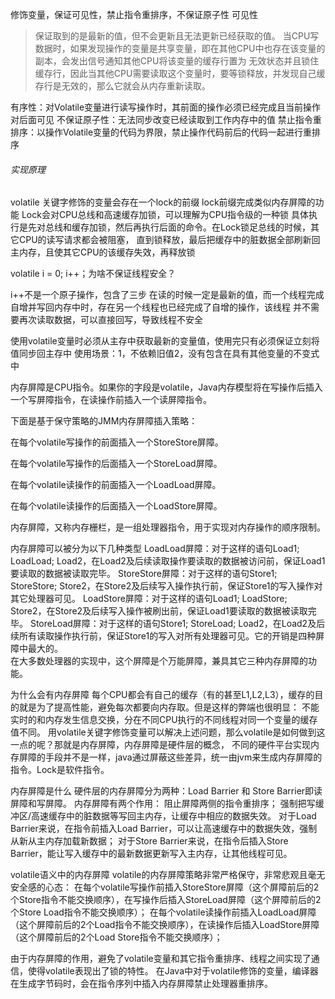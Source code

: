 
修饰变量，保证可见性，禁止指令重排序，不保证原子性
可见性
> 保证取到的是最新的值，但不会更新且无法更新已经获取的值。
> 当CPU写数据时，如果发现操作的变量是共享变量，即在其他CPU中也存在该变量的副本，会发出信号通知其他CPU将该变量的缓存行置为
> 无效状态并且锁住缓存行，因此当其他CPU需要读取这个变量时，要等锁释放，并发现自己缓存行是无效的，那么它就会从内存重新读取。  

有序性：对Volatile变量进行读写操作时，其前面的操作必须已经完成且当前操作对后面可见
不保证原子性：无法同步改变已经读取到工作内存中的值
禁止指令重排序：以操作Volatile变量的代码为界限，禁止操作代码前后的代码一起进行重排序


###### 实现原理
volatile 关键字修饰的变量会存在一个lock的前缀
lock前缀完成类似内存屏障的功能
Lock会对CPU总线和高速缓存加锁，可以理解为CPU指令级的一种锁
具体执行是先对总线和缓存加锁，然后再执行后面的命令。在Lock锁足总线的时候，其它CPU的读写请求都会被阻塞，
直到锁释放，最后把缓存中的脏数据全部刷新回主内存，且使其它CPU的该缓存失效，再释放锁


volatile i = 0;
i++；为啥不保证线程安全？

i++不是一个原子操作，包含了三步
在读的时候一定是最新的值，而一个线程完成自增并写回内存中时，存在另一个线程也已经完成了自增的操作，该线程
并不需要再次读取数据，可以直接回写，导致线程不安全



 使用volatile变量时必须从主存中获取最新的变量值，使用完只有必须保证立刻将值同步回主存中
 使用场景：1，不依赖旧值2，没有包含在具有其他变量的不变式中
 
 
  内存屏障是CPU指令。如果你的字段是volatile，Java内存模型将在写操作后插入一个写屏障指令，在读操作前插入一个读屏障指令。
 
 下面是基于保守策略的JMM内存屏障插入策略：
 
 在每个volatile写操作的前面插入一个StoreStore屏障。
 
 在每个volatile写操作的后面插入一个StoreLoad屏障。
 
 在每个volatile读操作的前面插入一个LoadLoad屏障。
 
 在每个volatile读操作的后面插入一个LoadStore屏障。
 
 内存屏障，又称内存栅栏，是一组处理器指令，用于实现对内存操作的顺序限制。 
 
 内存屏障可以被分为以下几种类型
 LoadLoad屏障：对于这样的语句Load1; LoadLoad; Load2，在Load2及后续读取操作要读取的数据被访问前，保证Load1要读取的数据被读取完毕。
 StoreStore屏障：对于这样的语句Store1; StoreStore; Store2，在Store2及后续写入操作执行前，保证Store1的写入操作对其它处理器可见。
 LoadStore屏障：对于这样的语句Load1; LoadStore; Store2，在Store2及后续写入操作被刷出前，保证Load1要读取的数据被读取完毕。
 StoreLoad屏障：对于这样的语句Store1; StoreLoad; Load2，在Load2及后续所有读取操作执行前，保证Store1的写入对所有处理器可见。它的开销是四种屏障中最大的。        
 在大多数处理器的实现中，这个屏障是个万能屏障，兼具其它三种内存屏障的功能。
 
 
 为什么会有内存屏障
 每个CPU都会有自己的缓存（有的甚至L1,L2,L3），缓存的目的就是为了提高性能，避免每次都要向内存取。但是这样的弊端也很明显：
 不能实时的和内存发生信息交换，分在不同CPU执行的不同线程对同一个变量的缓存值不同。
 用volatile关键字修饰变量可以解决上述问题，那么volatile是如何做到这一点的呢？那就是内存屏障，内存屏障是硬件层的概念，
 不同的硬件平台实现内存屏障的手段并不是一样，java通过屏蔽这些差异，统一由jvm来生成内存屏障的指令。Lock是软件指令。
 
 内存屏障是什么
 硬件层的内存屏障分为两种：Load Barrier 和 Store Barrier即读屏障和写屏障。
 内存屏障有两个作用：
 阻止屏障两侧的指令重排序；
 强制把写缓冲区/高速缓存中的脏数据等写回主内存，让缓存中相应的数据失效。
 对于Load Barrier来说，在指令前插入Load Barrier，可以让高速缓存中的数据失效，强制从新从主内存加载新数据；
 对于Store Barrier来说，在指令后插入Store Barrier，能让写入缓存中的最新数据更新写入主内存，让其他线程可见。
 
 
 volatile语义中的内存屏障
 volatile的内存屏障策略非常严格保守，非常悲观且毫无安全感的心态：
 在每个volatile写操作前插入StoreStore屏障（这个屏障前后的2个Store指令不能交换顺序），在写操作后插入StoreLoad屏障（这个屏障前后的2个Store Load指令不能交换顺序）；
 在每个volatile读操作前插入LoadLoad屏障（这个屏障前后的2个Load指令不能交换顺序），在读操作后插入LoadStore屏障（这个屏障前后的2个Load Store指令不能交换顺序）；
 
 由于内存屏障的作用，避免了volatile变量和其它指令重排序、线程之间实现了通信，使得volatile表现出了锁的特性。
 在Java中对于volatile修饰的变量，编译器在生成字节码时，会在指令序列中插入内存屏障禁止处理器重排序。